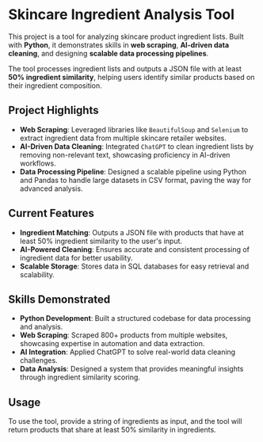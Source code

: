 # Skincare Ingredient Analysis Tool  

This project is a tool for analyzing skincare product ingredient lists. Built with **Python**, it demonstrates skills in **web scraping**, **AI-driven data cleaning**, and designing **scalable data processing pipelines**.  

The tool processes ingredient lists and outputs a JSON file with at least **50% ingredient similarity**, helping users identify similar products based on their ingredient composition.  

## Project Highlights  

- **Web Scraping**: Leveraged libraries like `BeautifulSoup` and `Selenium` to extract ingredient data from multiple skincare retailer websites.  
- **AI-Driven Data Cleaning**: Integrated `ChatGPT` to clean ingredient lists by removing non-relevant text, showcasing proficiency in AI-driven workflows.  
- **Data Processing Pipeline**: Designed a scalable pipeline using Python and Pandas to handle large datasets in CSV format, paving the way for advanced analysis.  

## Current Features  

- **Ingredient Matching**: Outputs a JSON file with products that have at least 50% ingredient similarity to the user's input.  
- **AI-Powered Cleaning**: Ensures accurate and consistent processing of ingredient data for better usability.  
- **Scalable Storage**: Stores data in SQL databases for easy retrieval and scalability.  

## Skills Demonstrated  

- **Python Development**: Built a structured codebase for data processing and analysis.  
- **Web Scraping**: Scraped 800+ products from multiple websites, showcasing expertise in automation and data extraction.  
- **AI Integration**: Applied ChatGPT to solve real-world data cleaning challenges.  
- **Data Analysis**: Designed a system that provides meaningful insights through ingredient similarity scoring.  

## Usage  

To use the tool, provide a string of ingredients as input, and the tool will return products that share at least 50% similarity in ingredients.

